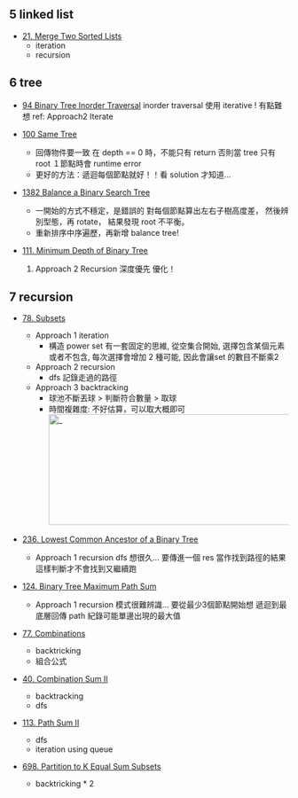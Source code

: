 ## 5 linked list
* [21. Merge Two Sorted Lists](./5_linked_list/21.%20Merge%20Two%20Sorted%20Lists/index.py)
    * iteration
    * recursion

## 6 tree
* [94 Binary Tree Inorder Traversal](./6_stack-queue-tree/94.%20Binary%20Tree%20Inorder%20Traversal/index.py)
    inorder traversal 使用 iterative ! 有點難想
    ref: Approach2 Iterate

* [100 Same Tree](./6_stack-queue-tree/100.%20Same%20Tree/index.py)
    * 回傳物件要一致
        在 depth == 0 時，不能只有 return
        否則當 tree 只有 root １節點時會 runtime error
    * 更好的方法：遞迴每個節點就好！！看 solution 才知道...

* [1382 Balance a Binary Search Tree](./6_stack-queue-tree/1382.%20Balance%20a%20Binary%20Search%20Tree/index.py)
    * 一開始的方式不穩定，是錯誤的
      對每個節點算出左右子樹高度差，
      然後辨別型態，再 rotate，
      結果發現 root 不平衡。
    * 重新排序中序遍歷，再新增 balance tree!

* [111. Minimum Depth of Binary Tree](./6_stack-queue-tree/111.%20Minimum%20Depth%20of%20Binary%20Tree/index.py)
    1. Approach 2 Recursion 深度優先 優化！

## 7 recursion
* [78. Subsets](./7_recursion/78.%20Subsets/index.py)
    * Approach 1 iteration
        * 構造 power set 有一套固定的思維, 從空集合開始, 選擇包含某個元素或者不包含, 每次選擇會增加 2 種可能, 因此會讓set 的數目不斷乘2 
    * Approach 2 recursion
        * dfs 記錄走過的路徑
    * Approach 3 backtracking
        * 球池不斷丟球 > 判斷符合數量 > 取球
        * 時間複雜度:
            不好估算，可以取大概即可  
            <img src="https://i.imgur.com/wLEFtDI.jpg" alt="_" width="480" height="200"/>

* [236. Lowest Common Ancestor of a Binary Tree](./7_recursion/236.%20Lowest%20Common%20Ancestor%20of%20a%20Binary%20Tree/index.py)
    * Approach 1 recursion
        dfs 想很久...
        要傳進一個 res 當作找到路徑的結果
        這樣判斷才不會找到又繼續跑

* [124. Binary Tree Maximum Path Sum](./7_recursion/124.%20Binary%20Tree%20Maximum%20Path%20Sum/index.py)
    * Approach 1 recursion
        模式很難辨識...
        要從最少3個節點開始想
        遞迴到最底層回傳 path
        紀錄可能單邊出現的最大值

* [77. Combinations](./7_recursion/77.%20Combinations/index.py)
    * backtricking
    * 組合公式
* [40. Combination Sum II](./7_recursion/40.%20Combination%20Sum%20II/index.py)
    * backtracking
    * dfs
* [113. Path Sum II](./7_recursion/113.%20Path%20Sum%20II/index.py)
    * dfs
    * iteration using queue
* [698. Partition to K Equal Sum Subsets](./7_recursion/698.%20Partition%20to%20K%20Equal%20Sum%20Subsets/index.py)
    * backtricking * 2